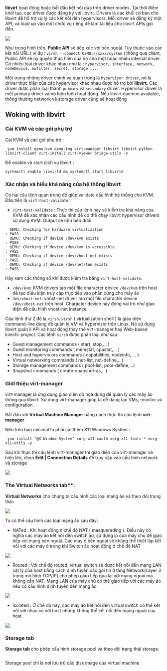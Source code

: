 **libvirt** hoạt động hoặc bắt đầu kết nối dựa trên driver modes. Tại thời điểm khởi tạo, các driver được đăng ký với libvirt. Drivers là các khối cơ bản cho libvirt để hỗ trợ xử lý các kết nối đến hypervisors. Mỗi driver sẽ đăng ký một API, và load up vào một chức vụ riêng để làm tài liệu cho libvirt APIs gọi đến. 

<img src="https://github.com/vjnkvt/Images/blob/master/libvirtdriver.png">

Như trong hình trên, **Public API** sẽ tiếp xúc với bên ngoài. Tùy thuộc vào các kết nối URL ( ví dụ : ``virsh --connect QEMU://xxxx/system`` ) thông qua client, Public API sẽ ủy quyền thực hiện của nó cho một hoặc nhiều internal driver. Có nhiều loại driver khác nhau như là : ``hypervisor, interface, network, nodeDevice, nwfilter, secret, storage ,...`` 

Một trong những driver chính và quan trọng là ``hypervisor driver``, nó là driver thực hiện của các hypervisor khác nhau được hỗ trợ bởi **libvirt**. Các driver được phân loại thành ``primary`` và ``secondary`` driver. Hypervisor driver là một primary driver và nó luôn luôn hoạt động. Nếu libvirt daemon available, thông thường network và storage driver cũng sẽ hoạt động

## Woking with libvirt

### Cài KVM và các gói phụ trợ

Cài KVM và các gói phụ trợ : 

`` yum install qemu-kvm qemu-img virt-manager libvirt libvirt-python libvirt-client virt-install virt-viewer bridge-utils -y``

Để enable và start dịch vụ libvirt : 

``systemctl enable libvirtd && systemctl start libvirtd``

### Xác nhận và hiểu khả năng của hệ thống libvirt

Có hai câu lệnh quan trọng để giúp validate cấu hình hệ thống cho KVM. Đầu tiên là ``virt-host-validate``: 
- ``virt-host-validate`` : Thực thi câu lệnh này sẽ kiểm tra khả năng của KVM để xác nhận các cấu hình để có thể chạy libvirt hypervisor drivers sử dụng KVM. Output sẽ như bên dưới 
```
  QEMU: Checking for hardware virtualization                                 : PASS
  QEMU: Checking if device /dev/kvm exists                                   : PASS
  QEMU: Checking if device /dev/kvm is accessible                            : PASS
  QEMU: Checking if device /dev/vhost-net exists                             : PASS
  QEMU: Checking if device /dev/net/tun exists                               : PASS
```
Hãy xem các thông số khi được kiểm tra bằng ``virt-host-validate``.
  - ``/dev/kvm``: KVM drivers tạo một file character device ``/dev/kvm`` trên host để tạo điều kiện truy cập trực tiếp vào phần cứng cho máy ảo
  - ``dev/vhost-net``: vhost-net driver tạo một file character device ``/dev/vhost-net`` trên host. Character device này đóng vai trò như giao diện để cấu hình vhost-net instance

Câu lệnh thứ 2 đó là ``virsh``. ``virsh`` ( virtualization shell ) là giao diện command-line dùng để quản lý VM và hypervisor trên Linux. Nó sử dụng libvirt quản lí API và hoạt động thay thế virt-manager hay Web-based kimchi-project. Các lệnh ``virsh`` được phân loại như sau: 
 - Guest management commands ( start, stop,... )
 - Guest monitoring commands ( memstat, cpustat,... )
 - Host and hypervis ors commands ( capabilities, nodeinfo, ... )
 - Virtual networking commands ( net-list, net-define,.. )
 - Storage management commands ( pool-list, pool-define,...)
 - Snapshot commands ( create-snapshot-as,.. )
### Giới thiệu virt-manager

virt-manager là ứng dụng giao diện đồ họa dùng để quản lý các máy ảo thông qua libvirt. Sử dụng virt-manager giúp ta dễ dàng tạo VMs, monitor và configuration.

Bắt đầu với **Virtual Machine Manager** bằng cách thực thi câu lệnh **virt-manager**

Nếu trên bản minimal ta phải cài thêm X11 Windows System : 

`` yum install "@X Window System" xorg-x11-xauth xorg-x11-fonts-* xorg-x11-utils -y``

Sau khi thực thi câu lệnh virt-manager thì giao diện của virt-manager sẽ hiện lên, chọn **Edit | Connection Details** để truy cập vào cấu hình network và storage

<img src="https://github.com/vjnkvt/Images/blob/master/virtmanager1.png">

### The Virtual Networks tab**: 

**Virtual Networks** cho chúng ta cấu hình các loại mạng ảo và theo dõi trạng thái:

<img src="https://github.com/vjnkvt/Images/blob/master/virtmanager2.png">

Ta có thể cấu hình các loại mạng ảo sau đây:
- NATed : Khi hoạt động ở chế độ NAT ( masquerading ). Điều này có nghĩa các máy ảo kết nối đến switch ảo, sử dụng ip của máy chủ để giao tiếp với mạng bên ngoài.  Các máy ở bên ngoài sẽ không thể thiết lập kết nối với các máy ở trong khi Switch ảo hoạt động ở chế độ NAT

<img src="https://github.com/vjnkvt/Images/blob/master/NATed.png">

- Routed : Với chế độ routed, virtual switch sẽ được kết nối đến mạng LAN vật lý của host bằng cách định tuyến các gói tin ở tầng Network(Layer 3 trong mô hình TCP/IP) cho phép giao tiếp qua lại với mạng ngoài mà không cần NAT. Mạng LAN của máy chủ có thể giao tiếp với các máy ảo nếu có cấu hình định tuyến đến mạng ảo

<img src="https://github.com/vjnkvt/Images/blob/master/Routed.png">

- Isolated : Ở chế độ này, các máy ảo kết nối đến virtual switch có thể kết nối với nhau và với host nhưng không thể kết nối đến mạng ngoài của host.

<img src="https://github.com/vjnkvt/Images/blob/master/isolate.png">

### Storage tab

**Storage tab** cho phép cấu hình storage pool và theo dõi trạng thái storage. 

<img src="">

Storage pool chỉ là nơi lưu trữ các disk image của virtual machine

